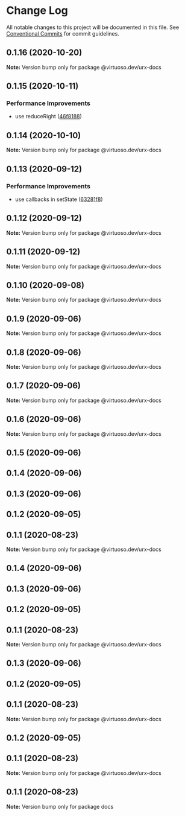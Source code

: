 # Change Log

All notable changes to this project will be documented in this file.
See [Conventional Commits](https://conventionalcommits.org) for commit guidelines.

## 0.1.16 (2020-10-20)

**Note:** Version bump only for package @virtuoso.dev/urx-docs





## 0.1.15 (2020-10-11)


### Performance Improvements

* use reduceRight ([46f8188](https://github.com/virtuoso-dev/urx/commit/46f818805da55b5fdf49fed2774a5eea9deb27cf))





## 0.1.14 (2020-10-10)

**Note:** Version bump only for package @virtuoso.dev/urx-docs





## 0.1.13 (2020-09-12)


### Performance Improvements

* use callbacks in setState ([63281f8](https://github.com/virtuoso-dev/urx/commit/63281f80614e070bcbfdbbb414d1566ffb83569b))





## 0.1.12 (2020-09-12)

**Note:** Version bump only for package @virtuoso.dev/urx-docs





## 0.1.11 (2020-09-12)

**Note:** Version bump only for package @virtuoso.dev/urx-docs





## 0.1.10 (2020-09-08)

**Note:** Version bump only for package @virtuoso.dev/urx-docs





## 0.1.9 (2020-09-06)

**Note:** Version bump only for package @virtuoso.dev/urx-docs





## 0.1.8 (2020-09-06)

**Note:** Version bump only for package @virtuoso.dev/urx-docs





## 0.1.7 (2020-09-06)

**Note:** Version bump only for package @virtuoso.dev/urx-docs





## 0.1.6 (2020-09-06)

**Note:** Version bump only for package @virtuoso.dev/urx-docs





## 0.1.5 (2020-09-06)



## 0.1.4 (2020-09-06)



## 0.1.3 (2020-09-06)



## 0.1.2 (2020-09-05)



## 0.1.1 (2020-08-23)

**Note:** Version bump only for package @virtuoso.dev/urx-docs





## 0.1.4 (2020-09-06)



## 0.1.3 (2020-09-06)



## 0.1.2 (2020-09-05)



## 0.1.1 (2020-08-23)

**Note:** Version bump only for package @virtuoso.dev/urx-docs





## 0.1.3 (2020-09-06)



## 0.1.2 (2020-09-05)



## 0.1.1 (2020-08-23)

**Note:** Version bump only for package @virtuoso.dev/urx-docs





## 0.1.2 (2020-09-05)



## 0.1.1 (2020-08-23)

**Note:** Version bump only for package @virtuoso.dev/urx-docs





## 0.1.1 (2020-08-23)

**Note:** Version bump only for package docs
